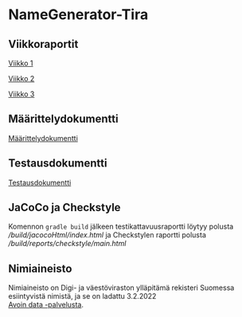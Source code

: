 # NameGenerator-Tira

## Viikkoraportit

[Viikko 1](https://github.com/ruuskal/NameGenerator-Tira/blob/main/Dokumentaatio/Viikkoraportti1.md) 

[Viikko 2](https://github.com/ruuskal/NameGenerator-Tira/blob/main/Dokumentaatio/Viikkoraportti2.md)

[Viikko 3](https://github.com/ruuskal/NameGenerator-Tira/blob/main/Dokumentaatio/Viikkoraportti3.md)

## Määrittelydokumentti

[Määrittelydokumentti](https://github.com/ruuskal/NameGenerator-Tira/blob/main/Dokumentaatio/M%C3%A4%C3%A4rittelydokumentti.md)

## Testausdokumentti 

[Testausdokumentti](https://github.com/ruuskal/NameGenerator-Tira/blob/main/Dokumentaatio/Testausdokumentti.md)

## JaCoCo ja Checkstyle

Komennon `gradle build` jälkeen testikattavuusraportti löytyy polusta
 */build/jacocoHtml/index.html* ja Checkstylen raportti polusta */build/reports/checkstyle/main.html*

## Nimiaineisto

Nimiaineisto on Digi- ja väestöviraston ylläpitämä rekisteri Suomessa 
esiintyvistä nimistä, ja se on ladattu 3.2.2022  
[Avoin data -palvelusta](https://www.avoindata.fi/data/fi/dataset/none).
